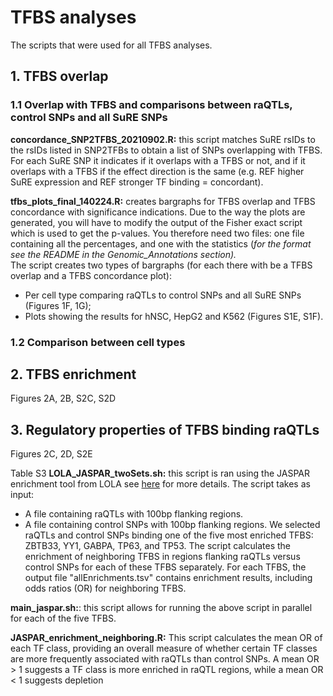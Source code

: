 # TFBS analyses
The scripts that were used for all TFBS analyses.

## 1. TFBS overlap
### 1.1 Overlap with TFBS and comparisons between raQTLs, control SNPs and all SuRE SNPs
**concordance_SNP2TFBS_20210902.R:** this script matches SuRE rsIDs to the rsIDs listed in SNP2TFBs to obtain a list of SNPs overlapping with TFBS. For each SuRE SNP it indicates if it overlaps with a TFBS or not, and if it overlaps with a TFBS if the effect direction is the same (e.g. REF higher SuRE expression and REF stronger TF binding = concordant). 

**tfbs_plots_final_140224.R:** creates bargraphs for TFBS overlap and TFBS concordance with significance indications. Due to the way the plots are generated, you will have to modify the output of the Fisher exact script which is used to get the p-values. You therefore need two files: one file containing all the percentages, and one with the statistics (_for the format see the README in the Genomic_Annotations section)._ \
The script creates two types of bargraphs (for each there with be a TFBS overlap and a TFBS concordance plot):
- Per cell type comparing raQTLs to control SNPs and all SuRE SNPs (Figures 1F, 1G);
- Plots showing the results for hNSC, HepG2 and K562 (Figures S1E, S1F).

### 1.2 Comparison between cell types


## 2. TFBS enrichment
Figures 2A, 2B, S2C, S2D

## 3. Regulatory properties of TFBS binding raQTLs 
Figures 2C, 2D, S2E 


Table S3
**LOLA_JASPAR_twoSets.sh:** this script is ran using the JASPAR enrichment tool from LOLA see [here](https://bitbucket.org/CBGR/jaspar_enrichment/src/master/) for more details. 
The script takes as input:
- A file containing raQTLs with 100bp flanking regions.
- A file containing control SNPs with 100bp flanking regions.
We selected raQTLs and control SNPs binding one of the five most enriched TFBS: ZBTB33, YY1, GABPA, TP63, and TP53. The script calculates the enrichment of neighboring TFBS in regions flanking raQTLs versus control SNPs for each of these TFBS separately. For each TFBS, the output file "allEnrichments.tsv" contains enrichment results, including odds ratios (OR) for neighboring TFBS.

**main_jaspar.sh:**: this script allows for running the above script in parallel for each of the five TFBS. 

**JASPAR_enrichment_neighboring.R:** This script calculates the mean OR of each TF class, providing an overall measure of whether certain TF classes are more frequently associated with raQTLs than control SNPs. A mean OR > 1 suggests a TF class is more enriched in raQTL regions, while a mean OR < 1 suggests depletion
